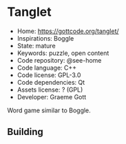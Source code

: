 # Tanglet

- Home: https://gottcode.org/tanglet/
- Inspirations: Boggle
- State: mature
- Keywords: puzzle, open content
- Code repository: @see-home
- Code language: C++
- Code license: GPL-3.0
- Code dependencies: Qt
- Assets license: ? (GPL)
- Developer: Graeme Gott

Word game similar to Boggle.

## Building

